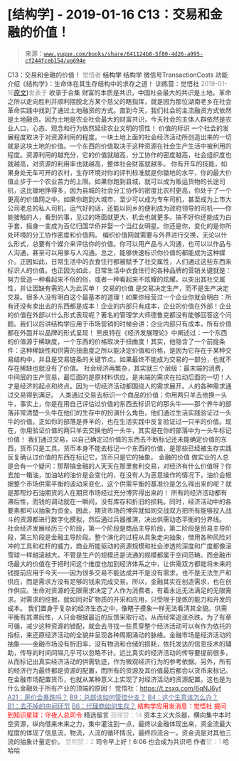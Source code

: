 # [结构学] - 2019-01-16 C13：交易和金融的价值！

> 来源：[`www.yuque.com/books/share/641124b8-5f80-4d26-a995-cf244fceb154/ug694e`](https://www.yuque.com/books/share/641124b8-5f80-4d26-a995-cf244fceb154/ug694e)

<ne-p id="520f42f3293818f927861ebbd5b15da4_p_0" data-lake-id="520f42f3293818f927861ebbd5b15da4_p_0"><ne-text id="ub2f46770" style="color: rgb(51, 51, 51);">C13：交易和金融的价值！</ne-text></ne-p> <ne-p id="b1e60b6b60bfa40e24bb78c8f0aab03e" data-lake-id="b1e60b6b60bfa40e24bb78c8f0aab03e"><ne-text id="ufc7f133d" style="color: rgb(140, 140, 140);">觉悟者</ne-text> <ne-text id="u53045d36" ne-fontsize="14">结构学</ne-text></ne-p> <ne-p id="ba83bddc85e3e0c05b23326218323cb1" data-lake-id="ba83bddc85e3e0c05b23326218323cb1"><ne-text id="u2c322333" ne-fontsize="14" ne-bold="true" style="color: rgb(51, 51, 51);">结构学</ne-text></ne-p> <ne-p id="927a2bf94440ca8403220ca1bff10d77" data-lake-id="927a2bf94440ca8403220ca1bff10d77"><ne-text id="u280b9a29" ne-fontsize="14" style="color: rgb(51, 51, 51);">微信号</ne-text><ne-text id="u6e2809aa" ne-fontsize="14" style="color: rgb(51, 51, 51);">TransactionCosts</ne-text></ne-p> <ne-p id="24a5c5fb56896d0054f2ee7d9069960b" data-lake-id="24a5c5fb56896d0054f2ee7d9069960b"><ne-text id="uc17bb44e" ne-fontsize="14" style="color: rgb(51, 51, 51);">功能介绍</ne-text><ne-text id="ud757e473" ne-fontsize="14" style="color: rgb(51, 51, 51);">《结构学》：生命体在其生存结构中的求存之道！ 训练营：觉悟社</ne-text></ne-p> <ne-p id="a9794ddce836d6eac7264416ac1a13cb" data-lake-id="a9794ddce836d6eac7264416ac1a13cb"><ne-text id="u5d067687" style="color: rgb(140, 140, 140);">2019-01-16</ne-text>[<ne-text id="u2e901f35" ne-fontsize="14">原文</ne-text>](https://mp.weixin.qq.com/s?__biz=MzIzMDYwOTM0Mg==&mid=2247483930&idx=1&sn=ae65c47055e5a1bf799a5313d32053d3&chksm=e8b19acbdfc613ddcbff8490bf7d7ff6c7afbd985bbf3d6ef051e8f397e179061dc7edbe5fc1#rd))<ne-text id="ud5ae0c23" ne-fontsize="14" style="color: rgb(140, 140, 140);">发表于</ne-text></ne-p> <ne-p id="07bfb2cc171d1d1491a163704b4bc78f" data-lake-id="07bfb2cc171d1d1491a163704b4bc78f"><ne-text id="u15b8c5c1" style="color: rgb(51, 51, 51);">收录于合集</ne-text></ne-p> <ne-p id="16dd14584d26f7d27b8aab5bc88aaf3e" data-lake-id="16dd14584d26f7d27b8aab5bc88aaf3e"><ne-text id="u5998bf93" style="color: rgb(51, 51, 51);">财富的本质是共识，中国社会最大的共识是土地。革命之所以走向胜利并顺利摆脱北方某个慈父的瞎指挥，就是因为那位湖南老乡在社会革命实践中找到了通过土地融资的方式。直到今天，我们社会的主流融资方式依然是土地融资。因为土地是农业社会最大的财富共识，今天社会的主体人群依然是农业人口，心态、观念和行为依然延续农业文明的惯性！</ne-text></ne-p> <ne-p id="bfe56d769ea94a0985d06fbb176fa7f8" data-lake-id="bfe56d769ea94a0985d06fbb176fa7f8"><ne-text id="u21115d54" ne-bold="true" style="color: rgb(51, 51, 51);">价值的标识</ne-text></ne-p> <ne-p id="64c71eee665f5ca053b7547c6ed18b81" data-lake-id="64c71eee665f5ca053b7547c6ed18b81"><ne-text id="ue2cacf69" style="color: rgb(51, 51, 51);">一个社会的发展程度取决于对资源利用的程度。一块土地上面的社会经济活动所创造出来的一切就是这块土地的价值。一个东西的价值取决于这种资源在社会生产生活中被利用的程度。资源利用的越充分，它的价值就越高，分工协作的密度越高，社会组织度也就越高，对资源的利用率也就越高，整体社会财富就越多。</ne-text></ne-p> <ne-p id="74ee63069edc162562ec11edfe0ebbe8" data-lake-id="74ee63069edc162562ec11edfe0ebbe8"><ne-text id="u50016e77" style="color: rgb(51, 51, 51);">你有开车的技能，如果身处无车可开的农村，生存环境对你的评判标准就是你锄地的水平，你的最大价值止步于一个农业苦力的上限。如果你跑到县城，就可以成为贩运货物的长途司机，这比锄地挣得多，因为县城的社会分工协作的密度比农村更高，你处于了一个更高的价值网之中。如果你跑到大城市，至少可以成为专车司机，甚至成为上市大公司老总的私人司机，运气好的话，还能以同乡的便利成为政府领导的司机——你能接触的人，看到的事，见过的场面就更大，机会也就更多。搞不好你还能成为白手套，摇身一变成为百亿归国华侨并娶一个当红女明星。你还是你，变化的是你所处环境的分工协作密度和价值网。</ne-text></ne-p> <ne-p id="631b1ca40aa9a24d1182ec62c2b5581e" data-lake-id="631b1ca40aa9a24d1182ec62c2b5581e"><ne-text id="u5f20cd45" style="color: rgb(51, 51, 51);">编织价值网就需要与外界进行交换，无论以什么形式，总要有个媒介来评估你的价值。你可以用产品与人沟通，也可以以作品与人沟通，甚至可以用爹与人沟通。总之，能够快速标识你价值的都能成为这种媒介。正因如此，日常生活中的衣食住行都被赋予了社交属性，人们通过这些东西来标识人的价值。也正因为如此，日常生活中衣食住行的各种品牌的营销关键就是：努力营造一种看起来不俗的俗，或者一种看起来不炫耀的炫耀。以突出其社交属性，并让因缺有需的人为此买单！</ne-text></ne-p> <ne-p id="107e038dfd3da53b55f8bc6fcdae12e9" data-lake-id="107e038dfd3da53b55f8bc6fcdae12e9"><ne-text id="u67110f46" ne-bold="true" style="color: rgb(51, 51, 51);">交易的价值</ne-text></ne-p> <ne-p id="d8808c2340b54acb615c7348db4e4d2f" data-lake-id="d8808c2340b54acb615c7348db4e4d2f"><ne-text id="u523c381f" style="color: rgb(51, 51, 51);">是交易决定生产，而不是生产决定交易。很多人没有明白这个最基本的道理！如果你经营过一个企业你就会明白：所有还没有卖出去的东西都是成本！企业的内部只有成本，企业的价值在外部！企业的价值在外部以什么形式表现呢？著名的管理学大师德鲁克都没有能够回答这个问题。我们以后讲结构学应用于市场营销的时候会讲：企业内部只有成本，所有价值都在外面并以品牌的形式呈现！</ne-text></ne-p> <ne-p id="3296b0dc26857b1fd32e8ff12bc29b70" data-lake-id="3296b0dc26857b1fd32e8ff12bc29b70"><ne-text id="ud507ba04" style="color: rgb(51, 51, 51);">熊皮特在《经济发展理论》中阐述过：一个东西的价值源于稀缺度，一个东西的价格取决于扭曲度！其实，他隐含了一个前提条件：这种稀缺性和供需的扭曲度之所以能决定价值和价格，是因为它存在于某种交易结构中，并且是交易链条的关键节点。如果最终不能成为交易的一部分，也就不存在稀缺也就没有了价值。</ne-text></ne-p> <ne-p id="f5be08d281092cd817269d11adddb10e" data-lake-id="f5be08d281092cd817269d11adddb10e"><ne-text id="uda10a7b8" style="color: rgb(51, 51, 51);">社会经济再繁杂，其实就三个层级：最末端的消费，中间层的生产贸易，最后面的是原材料供应。是末端的需求在拉动后面的一切！人才是经济的起点和终点。因为一切经济活动都围绕人的需求展开。人的各种需求通过交易得到满足。</ne-text></ne-p> <ne-p id="9743dd9ca76115337b3c7c14702c4c0a" data-lake-id="9743dd9ca76115337b3c7c14702c4c0a"><ne-text id="u01d1df2b" ne-bold="true" style="color: rgb(51, 51, 51);">人类通过交易去标识一个商品的价值</ne-text><ne-text id="u14605572" style="color: rgb(51, 51, 51);">：你用两只羊去他换一头牛，事实上，你是在用自己评估过价值的东西去标识它的那头牛——那个养牛的部落非常清楚一头牛在他们的生存中的扮演什么角色，他们通过生活实践验证过一头牛的价值。正如你的部落是养羊的，也在生活实践中反复验证过一只羊的价值。现在，你用验证价值的两只羊去交换他的一头牛，其实是在你的部落中为一头牛标记价值！</ne-text></ne-p> <ne-p id="35d193315c9819debe46e94b21b19251" data-lake-id="35d193315c9819debe46e94b21b19251"><ne-text id="udd334e4b" ne-bold="true" style="color: rgb(51, 51, 51);">我们通过交易，以自己确定过价值的东西去不断标记还未能确定价值的东西，货币只是工具。</ne-text><ne-text id="u5fc8cd22" style="color: rgb(51, 51, 51);">货币本身不能去标记一个东西的价值，是那些已经被生存实践反复确认过价值的东西在标记它，货币只是它的抽象。</ne-text></ne-p> <ne-p id="8c6380fe60cf564d6746b587e829c897" data-lake-id="8c6380fe60cf564d6746b587e829c897"><ne-text id="u23f0a104" ne-bold="true" style="color: rgb(51, 51, 51);">金融的价值</ne-text></ne-p> <ne-p id="53a76f64488272ac74eb7f340aa54865" data-lake-id="53a76f64488272ac74eb7f340aa54865"><ne-text id="uef2e7e6d" style="color: rgb(51, 51, 51);">做实业的人总是会有一个疑问：那帮搞金融的人天天在那里套利交易，对经济有什么价值呀？你去加一箱油，加油站的油价是会变化的，在没有人为恶意操作的情况下，油价会根据整个市场供需平衡的波动来变化，这个供需平衡的基准价是怎么得出来的呢？就是那帮炒石油期货的人在期货市场经过充分博弈得出来的！</ne-text></ne-p> <ne-p id="7cb5d58efe7c1af7f8cc784cac5dac01" data-lake-id="7cb5d58efe7c1af7f8cc784cac5dac01"><ne-text id="ue78c0bf4" style="color: rgb(51, 51, 51);">所有的经济活动都有滞后性，而钱的调动就在一瞬间，没有库存和折旧的损耗。同时，经济活动中的各要素都可以抽象为资金。因此，期货市场的博弈就如同交战双方把所有能够投入战斗的资源都进行数字化模拟，然后通过兵器推演，决出供需动态平衡的分界线。</ne-text></ne-p> <ne-p id="116148b9ea1b8d8901fa1bb9fea7500d" data-lake-id="116148b9ea1b8d8901fa1bb9fea7500d"><ne-text id="uaa3ca06a" style="color: rgb(51, 51, 51);">社会经济发展经历三个阶段，第一个阶段是商品主导阶段，第二阶段是贸易主导阶段，第三阶段是金融主导阶段。整个演化的过程从具象走向抽象，借用各种风险对冲的工具和杠杆的威力，商业所能驱动的资源规模和社会渗透的深度和广度都像滚雪球一样越滚越大。</ne-text><ne-text id="ua0a72798" ne-bold="true" style="color: rgb(51, 51, 51);">不管是生产的规模还是流通的规模都属于空间范畴。而金融市场最大的价值在于把时间这个维度也加到经济体系之中，让供需双方都能将未来的钱提前应用于今天</ne-text><ne-text id="ua1c28f09" style="color: rgb(51, 51, 51);">——因为很多交易不能达成并不是没有需求，也不是无法生产和供应，而是需求方没有足够的钱来完成交易。所以，金融其实在创造需求，也在创作供应。生命对资源的无限需求决定了人作为消费者，有着永远无法满足的无限需求。对需求的挖掘，就如同对矿物质的开采和应用，只受限于提炼的能力和开发的成本。</ne-text></ne-p> <ne-p id="2fa4122a645fd9caa6097bde73d5a8da" data-lake-id="2fa4122a645fd9caa6097bde73d5a8da"><ne-text id="ua0918452" style="color: rgb(51, 51, 51);">我们置身于复杂的经济生态之中，像瞎子摸象一样无法看清其全貌。供需平衡有其滞后性，人只会根据最近的反馈采取行动，从而经常追涨杀跌。为了有章可循，减少这种资源的错配，就会去寻找一些贯穿整个经济活动可以有作为依托的指标，来还原经济活动的全貌并呈现各种周期涌动的脉络。金融市场是经济活动的抽象——金融市场没有折旧率，没有物流和仓储的损耗，依托发达的信息技术的辅助，传导的时间间隔几乎可以忽略不计。远比真实的经济活动的传导要提前很多，从而标记出真实经济活动的供需轨迹，作为微观经济行为的参考依据。另外，所有的经济行为最终都是资源的配置，而所有的资源及其价值最后都会以货币来标记。在金融市场配置货币，也就从某种意义上实现了对经济活动的资源配置。这也是为什么金融处于所有产业的顶端的原因！</ne-text></ne-p> <ne-p id="3384cb24aa4d6c3d37fae9eb7fb1dbde" data-lake-id="3384cb24aa4d6c3d37fae9eb7fb1dbde"><ne-text id="uf131e138" ne-fontsize="13" ne-bold="true" style="color: rgb(51, 51, 51);">觉悟社：</ne-text>[<ne-text id="u534cd710" ne-fontsize="13" ne-bold="true" style="color: rgb(51, 51, 51);">https://t.zsxq.com/6qNJ6yf</ne-text>](https://t.zsxq.com/6qNJ6yf)</ne-p> <ne-p id="d0f22504d3cc19d22ed14a91046597e6" data-lake-id="d0f22504d3cc19d22ed14a91046597e6">[<ne-text id="u2bcbfe57" ne-fontsize="13" style="color: rgb(87, 107, 149);">A21：房价会暴跌吗？</ne-text>](http://mp.weixin.qq.com/s?__biz=MzAxNDk1NjI2Mw==&mid=2247484150&idx=1&sn=2826c8330b2b5e60bc113968ee5259b7&chksm=9b8a217eacfda868f600cc1e7a573118d549d383145dda0a13fc2f560629047f8946f5af6bff&scene=21#wechat_redirect)</ne-p> <ne-p id="44fc53da7924ab8947ee3efb0c4797fb" data-lake-id="44fc53da7924ab8947ee3efb0c4797fb">[<ne-text id="ue0d9fec1" ne-fontsize="13" style="color: rgb(87, 107, 149);">B9：总部该如何管控分支？</ne-text>](http://mp.weixin.qq.com/s?__biz=MzAxNDk1NjI2Mw==&mid=2247484145&idx=1&sn=41c6886b25339836dfde91b10a40fc77&chksm=9b8a2179acfda86f79a66c7e938f8422d5d3d2de33d3ba41431663493fc11020da7e7d964ff7&scene=21#wechat_redirect)</ne-p> <ne-p id="5c72f5ccc815690adfa5257471bc64c0" data-lake-id="5c72f5ccc815690adfa5257471bc64c0">[<ne-text id="u922ae108" ne-fontsize="13" style="color: rgb(87, 107, 149);">B4：这个生意该怎么办？</ne-text>](http://mp.weixin.qq.com/s?__biz=MzAxNDk1NjI2Mw==&mid=2247484087&idx=1&sn=a9e90f6393238877c489f63e0cac46f9&chksm=9b8a213facfda8298eb01445003a5d7a4a72a0512e32c02d8e413f109ad907fda5dbf0a11d93&scene=21#wechat_redirect)</ne-p> <ne-p id="8dbbb0cdaf5847cc6fe48e203d9a2474" data-lake-id="8dbbb0cdaf5847cc6fe48e203d9a2474">[<ne-text id="u2b9e1cb6" ne-fontsize="13" style="color: rgb(87, 107, 149);">B1：去不掉的中间环节</ne-text>](http://mp.weixin.qq.com/s?__biz=MzIzMDYwOTM0Mg==&mid=2247483903&idx=1&sn=e8a21cb816d6a27d869f81463805a208&chksm=e8b1992edfc610380f54d91f9acc9844820c77ce8a5bcedb4f36372c406647f45fd2514a6a77&scene=21#wechat_redirect)</ne-p> <ne-p id="3ea6a78bf8b8b4962757ec2d827528af" data-lake-id="3ea6a78bf8b8b4962757ec2d827528af">[<ne-text id="ua83afb46" ne-fontsize="13" style="color: rgb(87, 107, 149);">B6：代理商如何生存？</ne-text>](http://mp.weixin.qq.com/s?__biz=MzAxNDk1NjI2Mw==&mid=2247484095&idx=1&sn=92e2cd9f9c61b8f617f17a3d02139881&chksm=9b8a2137acfda8219dbbef087254bb64ac270538aa6e2448fbbe7d63866a381bbd1dbaf115ba&scene=21#wechat_redirect)</ne-p> <ne-p id="6b4134f0a4f91b9088f6aedd826bca38" data-lake-id="6b4134f0a4f91b9088f6aedd826bca38" ne-alignment="center"><ne-text id="uece3e61d" ne-bold="true" style="color: rgb(255, 0, 0);">结构学应用发消息：觉悟社</ne-text></ne-p> <ne-p id="241154a3cbb2f272eafe45b223bd62d6" data-lake-id="241154a3cbb2f272eafe45b223bd62d6" ne-alignment="center"><ne-text id="ued1e77d6" ne-bold="true" style="color: rgb(255, 0, 0);">提问到知识星球：守夜人总司令</ne-text></ne-p>  <ne-p id="a9b50ee4bb90dae5c93bb09e95d565a3" data-lake-id="a9b50ee4bb90dae5c93bb09e95d565a3" ne-alignment="center"><ne-card data-card-name="image" data-card-type="inline" id="L2tIb" data-event-boundary="card" style="color: rgb(51, 51, 51);"><ne-h3 id="7jAk4" data-lake-id="7jAk4"><ne-heading-ext><ne-heading-anchor></ne-heading-anchor><ne-heading-fold></ne-heading-fold></ne-heading-ext><ne-heading-content><ne-text id="u1650bd69" ne-fontsize="16" style="color: rgb(51, 51, 51);">精选留言</ne-text></ne-heading-content></ne-h3>  <ne-p id="04cb29f13fd364097d97b34aa40cda37" data-lake-id="04cb29f13fd364097d97b34aa40cda37"><ne-card data-card-name="image" data-card-type="inline" id="VXgLh" data-event-boundary="card" style="color: rgb(51, 51, 51);"><ne-p id="cf3c02158dd40f9fa2f3f97f0163efec" data-lake-id="cf3c02158dd40f9fa2f3f97f0163efec"><ne-text id="u44bcd13b" style="color: rgb(179, 179, 179);">聂理赞：14</ne-text></ne-p> <ne-p id="ffb8ab30488a789ceeea968c2c449132" data-lake-id="ffb8ab30488a789ceeea968c2c449132"><ne-text id="uad46c5e6" style="color: rgb(51, 51, 51);">资本主义大杀器，横向集中本时空资源，纵向借来未来之力，集中灌注到一点，最终以金融体现出来，资金流最大程度的体现了信息流，物流，人流的循环情况，最终四流合一。资金流是对其他三流的抽象计量定价。</ne-text></ne-p>  <ne-p id="978dc684decb61dad9ce239d3f769e94" data-lake-id="978dc684decb61dad9ce239d3f769e94"><ne-card data-card-name="image" data-card-type="inline" id="sglAF" data-event-boundary="card" style="color: rgb(51, 51, 51);"><ne-p id="a06b4849f78df389486f646d9612467b" data-lake-id="a06b4849f78df389486f646d9612467b"><ne-text id="uec0f9cd1" style="color: rgb(179, 179, 179);">慧明赞：2</ne-text></ne-p> <ne-p id="530cb45f996524d77fc532fcc3b6104a" data-lake-id="530cb45f996524d77fc532fcc3b6104a"><ne-text id="u4fae0dd6" style="color: rgb(51, 51, 51);">司令早上好！6:06 也会成为共识吧</ne-text></ne-p> <ne-p id="1ec162a57ea727715af6c7299ce0a739" data-lake-id="1ec162a57ea727715af6c7299ce0a739"><ne-text id="u4fd90652" style="color: rgb(51, 51, 51);">作者</ne-text><ne-text id="u2ee0d426" style="color: rgb(179, 179, 179);">赞：1</ne-text></ne-p> <ne-p id="7629c9da9cb18fc87c03aa696f2d8374" data-lake-id="7629c9da9cb18fc87c03aa696f2d8374"><ne-text id="u0b884ab0" style="color: rgb(51, 51, 51);">哈哈哈</ne-text></ne-p></ne-card></ne-p></ne-card></ne-p></ne-card></ne-p>